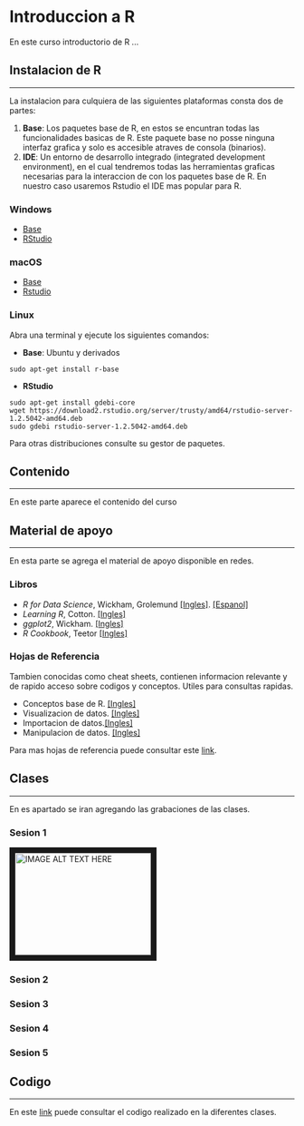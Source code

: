 # Introduccion a R


En este curso introductorio de R ...  

## Instalacion de R
---
La instalacion para culquiera de las siguientes plataformas consta dos de partes:
1. **Base**: Los paquetes base de R, en estos se encuntran todas las funcionalidades basicas de R. Este paquete base no posse ninguna interfaz grafica y solo es accesible atraves de consola (binarios).  
2. **IDE**: Un entorno de desarrollo integrado (integrated development environment), en el cual tendremos todas las herramientas graficas necesarias para la interaccion de con los paquetes base de R. En nuestro caso usaremos Rstudio el IDE mas popular para R.

### Windows
- [Base](https://cloud.r-project.org/bin/windows/base/R-4.0.0-win.exe)
- [RStudio](https://download1.rstudio.org/desktop/windows/RStudio-1.2.5042.exe)  

### macOS
- [Base](https://cloud.r-project.org/bin/macosx/R-4.0.0.pkg)
- [Rstudio](https://download1.rstudio.org/desktop/macos/RStudio-1.2.5042.dmg)  

### Linux
Abra una terminal y ejecute los siguientes comandos: 

- **Base**: Ubuntu y derivados
```
sudo apt-get install r-base
```
- **RStudio**
```
sudo apt-get install gdebi-core
wget https://download2.rstudio.org/server/trusty/amd64/rstudio-server-1.2.5042-amd64.deb
sudo gdebi rstudio-server-1.2.5042-amd64.deb
```

Para otras distribuciones consulte su gestor de paquetes.

## Contenido 
---  
En este parte aparece el contenido del curso

## Material de apoyo
---
En esta parte se agrega el material de apoyo disponible en redes. 

### Libros
* *R for Data Science*, Wickham, Grolemund [[Ingles]](https://r4ds.had.co.nz/). [[Espanol]](https://es.r4ds.hadley.nz/)
* *Learning R*, Cotton. [[Ingles]](https://github.com/daandrader/curso-r/raw/master/books/Cotton.pdf)
* *ggplot2*, Wickham. [[Ingles]](https://github.com/daandrader/curso-r/raw/master/books/ggplot2.pdf)
* *R Cookbook*, Teetor [[Ingles]](https://github.com/daandrader/curso-r/raw/master/books/cookbook.pdf)

### Hojas de Referencia
Tambien conocidas como cheat sheets, contienen informacion relevante y de rapido acceso sobre codigos y conceptos. Utiles para consultas rapidas.

* Conceptos base de R. [[Ingles]](https://github.com/daandrader/curso-r/raw/master/books/base-r.pdf)
* Visualizacion de datos. [[Ingles]](https://github.com/daandrader/curso-r/raw/master/books/data-visualization-2.1.pdf)
* Importacion de datos.[[Ingles]](https://github.com/daandrader/curso-r/raw/master/books/data-import.pdf)
* Manipulacion de datos. [[Ingles]](https://github.com/daandrader/curso-r/raw/master/books/data-transformation.pdf)

Para mas hojas de referencia puede consultar este [link](https://rstudio.com/resources/cheatsheets/).


## Clases 
---
En es apartado se iran agregando las grabaciones de las clases.
### Sesion 1
<a href="http://www.youtube.com/watch?feature=player_embedded&v=dQw4w9WgXcQ
" target="_blank"><img src="http://img.youtube.com/vi/dQw4w9WgXcQ/0.jpg" 
alt="IMAGE ALT TEXT HERE" width="240" height="180" border="10" /></a>
### Sesion 2

### Sesion 3

### Sesion 4

### Sesion 5

## Codigo
--- 
En este [link](https://github.com/daandrader/curso-r/tree/master/code) puede consultar el codigo realizado en la diferentes clases. 

